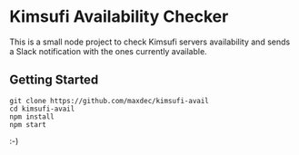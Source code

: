 Kimsufi Availability Checker
======

This is a small node project to check Kimsufi servers availability and sends a Slack notification with the ones currently available.

## Getting Started

```
git clone https://github.com/maxdec/kimsufi-avail
cd kimsufi-avail
npm install
npm start
```

:-)
